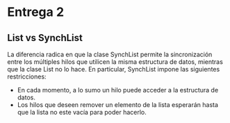 # Entrega 2

## List vs SynchList

La diferencia radica en que la clase SynchList permite la sincronización entre los múltiples hilos que utilicen la misma estructura de datos, mientras que la clase List no lo hace.
En particular, SynchList impone las siguientes restricciones:

- En cada momento, a lo sumo un hilo puede acceder a la estructura de datos.
- Los hilos que deseen remover un elemento de la lista esperarán hasta que la lista no este vacía para poder hacerlo.
